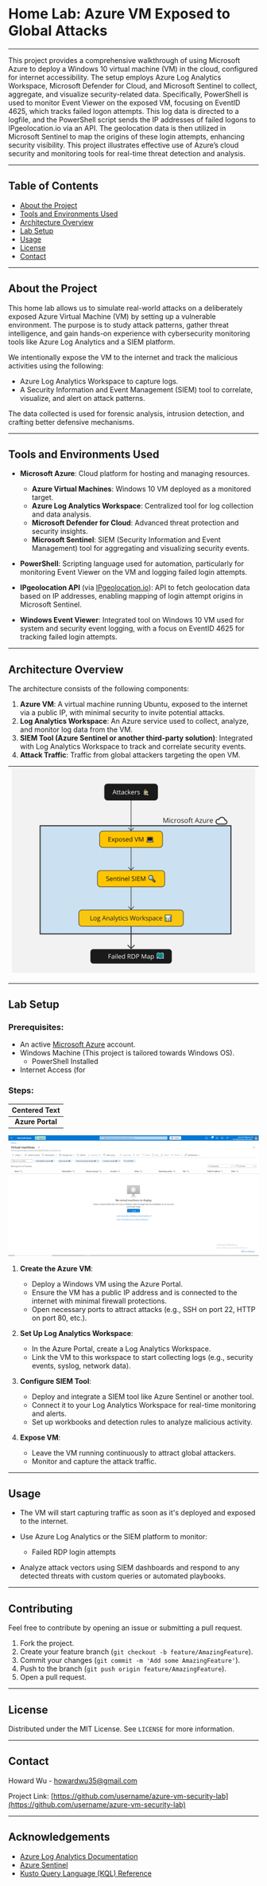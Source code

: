 # Home Lab: Azure VM Exposed to Global Attacks

---

This project provides a comprehensive walkthrough of using Microsoft Azure to deploy a Windows 10 virtual machine (VM) in the cloud, configured for internet accessibility. The setup employs Azure Log Analytics Workspace, Microsoft Defender for Cloud, and Microsoft Sentinel to collect, aggregate, and visualize security-related data. Specifically, PowerShell is used to monitor Event Viewer on the exposed VM, focusing on EventID 4625, which tracks failed logon attempts. This log data is directed to a logfile, and the PowerShell script sends the IP addresses of failed logons to IPgeolocation.io via an API. The geolocation data is then utilized in Microsoft Sentinel to map the origins of these login attempts, enhancing security visibility. This project illustrates effective use of Azure’s cloud security and monitoring tools for real-time threat detection and analysis.

---

## Table of Contents
- [About the Project](#about-the-project)
- [Tools and Environments Used](#tools-and-environments-used) 
- [Architecture Overview](#architecture-overview)
- [Lab Setup](#lab-setup)
- [Usage](#usage)
- [License](#license)
- [Contact](#contact)

---

## About the Project

This home lab allows us to simulate real-world attacks on a deliberately exposed Azure Virtual Machine (VM) by setting up a vulnerable environment. The purpose is to study attack patterns, gather threat intelligence, and gain hands-on experience with cybersecurity monitoring tools like Azure Log Analytics and a SIEM platform. 

We intentionally expose the VM to the internet and track the malicious activities using the following:
- Azure Log Analytics Workspace to capture logs.
- A Security Information and Event Management (SIEM) tool to correlate, visualize, and alert on attack patterns.
  
The data collected is used for forensic analysis, intrusion detection, and crafting better defensive mechanisms.

---

## Tools and Environments Used

- **Microsoft Azure**: Cloud platform for hosting and managing resources.
  - **Azure Virtual Machines**: Windows 10 VM deployed as a monitored target.
  - **Azure Log Analytics Workspace**: Centralized tool for log collection and data analysis.
  - **Microsoft Defender for Cloud**: Advanced threat protection and security insights.
  - **Microsoft Sentinel**: SIEM (Security Information and Event Management) tool for aggregating and visualizing security events.

- **PowerShell**: Scripting language used for automation, particularly for monitoring Event Viewer on the VM and logging failed login attempts.

- **IPgeolocation API** (via [IPgeolocation.io](https://ipgeolocation.io/)): API to fetch geolocation data based on IP addresses, enabling mapping of login attempt origins in Microsoft Sentinel.

- **Windows Event Viewer**: Integrated tool on Windows 10 VM used for system and security event logging, with a focus on EventID 4625 for tracking failed login attempts.

---

## Architecture Overview

The architecture consists of the following components:
1. **Azure VM**: A virtual machine running Ubuntu, exposed to the internet via a public IP, with minimal security to invite potential attacks.
2. **Log Analytics Workspace**: An Azure service used to collect, analyze, and monitor log data from the VM.
3. **SIEM Tool (Azure Sentinel or another third-party solution)**: Integrated with Log Analytics Workspace to track and correlate security events.
4. **Attack Traffic**: Traffic from global attackers targeting the open VM.

| ![Alt text](images/SIEM_Lab_Architecture.jpg) |
|:------------------------------:|

---

## Lab Setup

### Prerequisites:
- An active [Microsoft Azure](https://azure.microsoft.com) account.
- Windows Machine (This project is tailored towards Windows OS).
  - PowerShell Installed
- Internet Access (for 

### Steps:

| Centered Text      |
|:------------------:|
| **Azure Portal**    |
![Azure Portal](images/Screenshots/SIEM_sc1.PNG)

1. **Create the Azure VM**:
   - Deploy a Windows VM using the Azure Portal.
   - Ensure the VM has a public IP address and is connected to the internet with minimal firewall protections.
   - Open necessary ports to attract attacks (e.g., SSH on port 22, HTTP on port 80, etc.).

2. **Set Up Log Analytics Workspace**:
   - In the Azure Portal, create a Log Analytics Workspace.
   - Link the VM to this workspace to start collecting logs (e.g., security events, syslog, network data).

3. **Configure SIEM Tool**:
   - Deploy and integrate a SIEM tool like Azure Sentinel or another tool.
   - Connect it to your Log Analytics Workspace for real-time monitoring and alerts.
   - Set up workbooks and detection rules to analyze malicious activity.

4. **Expose VM**:
   - Leave the VM running continuously to attract global attackers.
   - Monitor and capture the attack traffic.

---

## Usage

- The VM will start capturing traffic as soon as it's deployed and exposed to the internet.
- Use Azure Log Analytics or the SIEM platform to monitor:
  - Failed RDP login attempts
  
- Analyze attack vectors using SIEM dashboards and respond to any detected threats with custom queries or automated playbooks.

---

## Contributing

Feel free to contribute by opening an issue or submitting a pull request.

1. Fork the project.
2. Create your feature branch (`git checkout -b feature/AmazingFeature`).
3. Commit your changes (`git commit -m 'Add some AmazingFeature'`).
4. Push to the branch (`git push origin feature/AmazingFeature`).
5. Open a pull request.

---

## License

Distributed under the MIT License. See `LICENSE` for more information.

---

## Contact

Howard Wu - howardwu35@gmail.com

Project Link: [https://github.com/username/azure-vm-security-lab](https://github.com/username/azure-vm-security-lab)

---

## Acknowledgements

- [Azure Log Analytics Documentation](https://docs.microsoft.com/en-us/azure/azure-monitor/logs/log-analytics-workspace-overview)
- [Azure Sentinel](https://docs.microsoft.com/en-us/azure/sentinel/)
- [Kusto Query Language (KQL) Reference](https://docs.microsoft.com/en-us/azure/data-explorer/kusto/query/)

